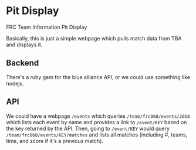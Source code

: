 # Pit Display

FRC Team Information Pit Display

Basically, this is just a simple webpage which pulls match data from TBA and displays it.

## Backend

There's a ruby gem for the blue alliance API, or we could use something like nodejs.

## API

We could have a webpage `/events` which queries `/team/frc868/events/2018` which lists each event by name and provides a link to `/event/KEY` based on the key returned by the API. Then, going to `/event/KEY` would query `/team/frc868/events/KEY/matches` and lists all matches (including #, teams, time, and score if it's a previous match).
